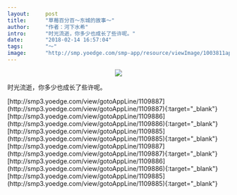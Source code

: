 ```yaml
---
layout:     post
title:      "草莓百分百～东城的故事～"
author:     "作者：河下水希"
intro:      "时光流逝，你多少也成长了些许呢。"
date:       "2018-02-14 16:57:04"
tags:       "～"
image:      "http://smp.yoedge.com/smp-app/resource/viewImage/1003811appline.png"
---
```

<div style="text-align: center">
<p><img src="http://smp.yoedge.com/smp-app/resource/viewImage/1003811appline.png"/></p>
</div>
<p class="post-meta">
<span>时光流逝，你多少也成长了些许呢。</span>
</p>
[http://smp3.yoedge.com/view/gotoAppLine/1109887](http://smp3.yoedge.com/view/gotoAppLine/1109887){:target="_blank"}
[http://smp3.yoedge.com/view/gotoAppLine/1109886](http://smp3.yoedge.com/view/gotoAppLine/1109886){:target="_blank"}
[http://smp3.yoedge.com/view/gotoAppLine/1109885](http://smp3.yoedge.com/view/gotoAppLine/1109885){:target="_blank"}
[http://smp3.yoedge.com/view/gotoAppLine/1109887](http://smp3.yoedge.com/view/gotoAppLine/1109887){:target="_blank"}
[http://smp3.yoedge.com/view/gotoAppLine/1109886](http://smp3.yoedge.com/view/gotoAppLine/1109886){:target="_blank"}
[http://smp3.yoedge.com/view/gotoAppLine/1109885](http://smp3.yoedge.com/view/gotoAppLine/1109885){:target="_blank"}


